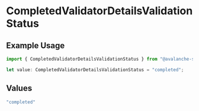 # CompletedValidatorDetailsValidationStatus

## Example Usage

```typescript
import { CompletedValidatorDetailsValidationStatus } from "@avalanche-sdk/chainkit/models/components";

let value: CompletedValidatorDetailsValidationStatus = "completed";
```

## Values

```typescript
"completed"
```